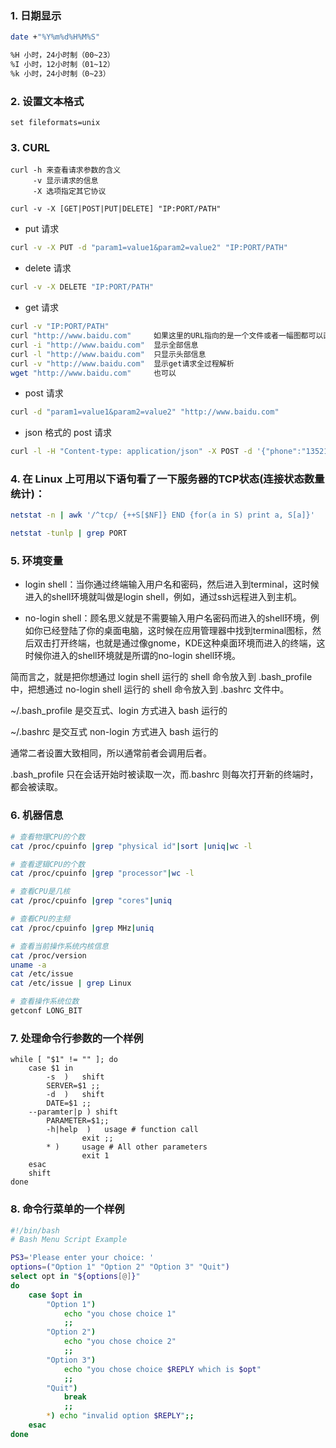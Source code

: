 ### 1. 日期显示
```sh
date +"%Y%m%d%H%M%S"

%H 小时，24小时制（00~23）
%I 小时，12小时制（01~12）
%k 小时，24小时制（0~23）
```

### 2. 设置文本格式
```
set fileformats=unix
```

### 3. CURL
```
curl -h 来查看请求参数的含义
     -v 显示请求的信息
     -X 选项指定其它协议

curl -v -X [GET|POST|PUT|DELETE] "IP:PORT/PATH"
```   


+ put 请求
```sh
curl -v -X PUT -d "param1=value1&param2=value2" "IP:PORT/PATH"
```
+ delete 请求
```sh
curl -v -X DELETE "IP:PORT/PATH"
```

+ get 请求
```sh
curl -v "IP:PORT/PATH"
curl "http://www.baidu.com"     如果这里的URL指向的是一个文件或者一幅图都可以直接下载到本地
curl -i "http://www.baidu.com"  显示全部信息
curl -l "http://www.baidu.com"  只显示头部信息
curl -v "http://www.baidu.com"  显示get请求全过程解析
wget "http://www.baidu.com"     也可以
```

+ post 请求
```sh
curl -d "param1=value1&param2=value2" "http://www.baidu.com"
```

+ json 格式的 post 请求
```sh
curl -l -H "Content-type: application/json" -X POST -d '{"phone":"13521389587","password":"test"}' http://domain/apis/users.json
```

### 4. 在 Linux 上可用以下语句看了一下服务器的TCP状态(连接状态数量统计)：
```sh
netstat -n | awk '/^tcp/ {++S[$NF]} END {for(a in S) print a, S[a]}'

netstat -tunlp | grep PORT
```

### 5. 环境变量
+ login shell：当你通过终端输入用户名和密码，然后进入到terminal，这时候进入的shell环境就叫做是login shell，例如，通过ssh远程进入到主机。

+ no-login shell：顾名思义就是不需要输入用户名密码而进入的shell环境，例如你已经登陆了你的桌面电脑，这时候在应用管理器中找到terminal图标，然后双击打开终端，也就是通过像gnome，KDE这种桌面环境而进入的终端，这时候你进入的shell环境就是所谓的no-login shell环境。

简而言之，就是把你想通过 login shell 运行的 shell 命令放入到 .bash_profile 中，把想通过 no-login shell 运行的 shell 命令放入到 .bashrc 文件中。

~/.bash_profile 是交互式、login 方式进入 bash 运行的

~/.bashrc 是交互式 non-login 方式进入 bash 运行的

通常二者设置大致相同，所以通常前者会调用后者。

.bash_profile 只在会话开始时被读取一次，而.bashrc 则每次打开新的终端时，都会被读取。

### 6. 机器信息
```sh
# 查看物理CPU的个数
cat /proc/cpuinfo |grep "physical id"|sort |uniq|wc -l

# 查看逻辑CPU的个数
cat /proc/cpuinfo |grep "processor"|wc -l

# 查看CPU是几核
cat /proc/cpuinfo |grep "cores"|uniq

# 查看CPU的主频
cat /proc/cpuinfo |grep MHz|uniq

# 查看当前操作系统内核信息
cat /proc/version
uname -a
cat /etc/issue
cat /etc/issue | grep Linux

# 查看操作系统位数
getconf LONG_BIT
```

### 7. 处理命令行参数的一个样例
```
while [ "$1" != "" ]; do
    case $1 in
        -s  )   shift  
        SERVER=$1 ;;  
        -d  )   shift
        DATE=$1 ;;
    --paramter|p ) shift
        PARAMETER=$1;;
        -h|help  )   usage # function call
                exit ;;
        * )     usage # All other parameters
                exit 1
    esac
    shift
done
```

### 8. 命令行菜单的一个样例
```sh
#!/bin/bash
# Bash Menu Script Example

PS3='Please enter your choice: '
options=("Option 1" "Option 2" "Option 3" "Quit")
select opt in "${options[@]}"
do
    case $opt in
        "Option 1")
            echo "you chose choice 1"
            ;;
        "Option 2")
            echo "you chose choice 2"
            ;;
        "Option 3")
            echo "you chose choice $REPLY which is $opt"
            ;;
        "Quit")
            break
            ;;
        *) echo "invalid option $REPLY";;
    esac
done
```
